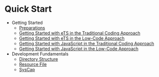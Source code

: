 # Quick Start

-   Getting Started
    -   [Preparations](start-overview.md)
    -   [Getting Started with eTS in the Traditional Coding Approach](start-with-ets.md)
    -   [Getting Started with eTS in the Low-Code Approach](start-with-ets-low-code.md)
    -   [Getting Started with JavaScript in the Traditional Coding Approach](start-with-js.md)
    -   [Getting Started with JavaScript in the Low-Code Approach](start-with-js-low-code.md)
-   Development Fundamentals
    -   [Directory Structure](package-structure.md)
    -   [Resource File](basic-resource-file-categories.md)
    -   [SysCap](syscap.md)

